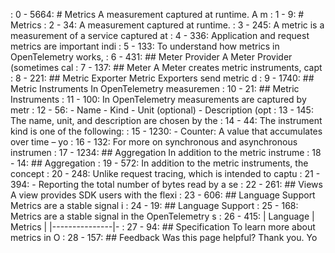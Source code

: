  : 0 - 5664: # Metrics  A measurement captured at runtime.  A m
   : 1 - 9: # Metrics
   : 2 - 34: A measurement captured at runtime.
   : 3 - 245: A metric is a measurement of a service captured at
   : 4 - 336: Application and request metrics are important indi
   : 5 - 133: To understand how metrics in OpenTelemetry works, 
   : 6 - 431: ## Meter Provider  A Meter Provider (sometimes cal
   : 7 - 137: ## Meter  A Meter creates metric instruments, capt
   : 8 - 221: ## Metric Exporter  Metric Exporters send metric d
   : 9 - 1740: ## Metric Instruments  In OpenTelemetry measuremen
     : 10 - 21: ## Metric Instruments
     : 11 - 100: In OpenTelemetry measurements are captured by metr
     : 12 - 56: - Name - Kind - Unit (optional) - Description (opt
     : 13 - 145: The name, unit, and description are chosen by the 
     : 14 - 44: The instrument kind is one of the following:
     : 15 - 1230: - Counter: A value that accumulates over time – yo
     : 16 - 132: For more on synchronous and asynchronous instrumen
   : 17 - 1234: ## Aggregation  In addition to the metric instrume
     : 18 - 14: ## Aggregation
     : 19 - 572: In addition to the metric instruments, the concept
     : 20 - 248: Unlike request tracing, which is intended to captu
     : 21 - 394: - Reporting the total number of bytes read by a se
   : 22 - 261: ## Views  A view provides SDK users with the flexi
   : 23 - 606: ## Language Support  Metrics are a stable signal i
     : 24 - 19: ## Language Support
     : 25 - 168: Metrics are a stable signal in the OpenTelemetry s
     : 26 - 415: | Language      | Metrics     | |---------------|-
   : 27 - 94: ## Specification  To learn more about metrics in O
   : 28 - 157: ## Feedback  Was this page helpful?  Thank you. Yo
